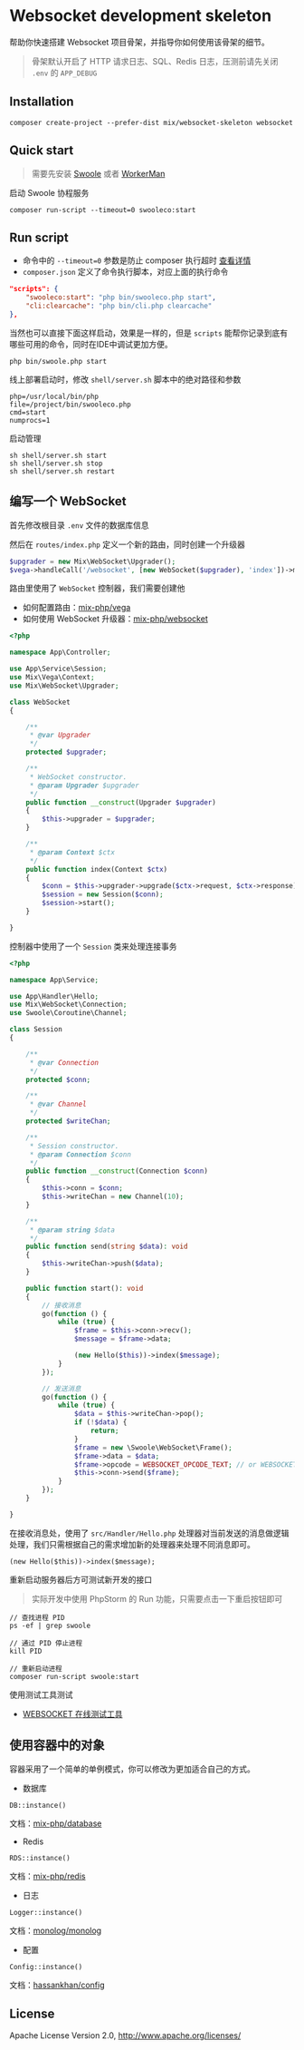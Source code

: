 # Websocket development skeleton

帮助你快速搭建 Websocket 项目骨架，并指导你如何使用该骨架的细节。

> 骨架默认开启了 HTTP 请求日志、SQL、Redis 日志，压测前请先关闭 `.env` 的 `APP_DEBUG`

## Installation

```
composer create-project --prefer-dist mix/websocket-skeleton websocket
```

## Quick start

> 需要先安装 [Swoole](https://wiki.swoole.com/#/environment) 或者 [WorkerMan](http://doc.workerman.net/install/requirement.html)

启动 Swoole 协程服务

```
composer run-script --timeout=0 swooleco:start
```

## Run script

- 命令中的 `--timeout=0` 参数是防止 composer 执行超时 [查看详情](https://getcomposer.org/doc/06-config.md#process-timeout)
- `composer.json` 定义了命令执行脚本，对应上面的执行命令

```json
"scripts": {
    "swooleco:start": "php bin/swooleco.php start",
    "cli:clearcache": "php bin/cli.php clearcache"
},
```


当然也可以直接下面这样启动，效果是一样的，但是 `scripts` 能帮你记录到底有哪些可用的命令，同时在IDE中调试更加方便。

```
php bin/swoole.php start
```

线上部署启动时，修改 `shell/server.sh` 脚本中的绝对路径和参数

```
php=/usr/local/bin/php
file=/project/bin/swooleco.php
cmd=start
numprocs=1
```

启动管理

```
sh shell/server.sh start
sh shell/server.sh stop
sh shell/server.sh restart
```

## 编写一个 WebSocket

首先修改根目录 `.env` 文件的数据库信息

然后在 `routes/index.php` 定义一个新的路由，同时创建一个升级器

```php
$upgrader = new Mix\WebSocket\Upgrader();
$vega->handleCall('/websocket', [new WebSocket($upgrader), 'index'])->methods('GET');
```

路由里使用了 `WebSocket` 控制器，我们需要创建他

- 如何配置路由：[mix-php/vega](https://github.com/mix-php/vega#readme)
- 如何使用 WebSocket 升级器：[mix-php/websocket](https://github.com/mix-php/websocket#readme)

```php
<?php

namespace App\Controller;

use App\Service\Session;
use Mix\Vega\Context;
use Mix\WebSocket\Upgrader;

class WebSocket
{

    /**
     * @var Upgrader
     */
    protected $upgrader;

    /**
     * WebSocket constructor.
     * @param Upgrader $upgrader
     */
    public function __construct(Upgrader $upgrader)
    {
        $this->upgrader = $upgrader;
    }

    /**
     * @param Context $ctx
     */
    public function index(Context $ctx)
    {
        $conn = $this->upgrader->upgrade($ctx->request, $ctx->response);
        $session = new Session($conn);
        $session->start();
    }

}
```

控制器中使用了一个 `Session` 类来处理连接事务

```php
<?php

namespace App\Service;

use App\Handler\Hello;
use Mix\WebSocket\Connection;
use Swoole\Coroutine\Channel;

class Session
{

    /**
     * @var Connection
     */
    protected $conn;

    /**
     * @var Channel
     */
    protected $writeChan;

    /**
     * Session constructor.
     * @param Connection $conn
     */
    public function __construct(Connection $conn)
    {
        $this->conn = $conn;
        $this->writeChan = new Channel(10);
    }

    /**
     * @param string $data
     */
    public function send(string $data): void
    {
        $this->writeChan->push($data);
    }

    public function start(): void
    {
        // 接收消息
        go(function () {
            while (true) {
                $frame = $this->conn->recv();
                $message = $frame->data;

                (new Hello($this))->index($message);
            }
        });

        // 发送消息
        go(function () {
            while (true) {
                $data = $this->writeChan->pop();
                if (!$data) {
                    return;
                }
                $frame = new \Swoole\WebSocket\Frame();
                $frame->data = $data;
                $frame->opcode = WEBSOCKET_OPCODE_TEXT; // or WEBSOCKET_OPCODE_BINARY
                $this->conn->send($frame);
            }
        });
    }

}
```

在接收消息处，使用了 `src/Handler/Hello.php` 处理器对当前发送的消息做逻辑处理，我们只需根据自己的需求增加新的处理器来处理不同消息即可。

```
(new Hello($this))->index($message);
```

重新启动服务器后方可测试新开发的接口

> 实际开发中使用 PhpStorm 的 Run 功能，只需要点击一下重启按钮即可

```
// 查找进程 PID
ps -ef | grep swoole

// 通过 PID 停止进程
kill PID

// 重新启动进程
composer run-script swoole:start
```

使用测试工具测试

- [WEBSOCKET 在线测试工具](http://www.easyswoole.com/wstool.html)

## 使用容器中的对象

容器采用了一个简单的单例模式，你可以修改为更加适合自己的方式。

- 数据库

```
DB::instance()
```

文档：[mix-php/database](https://github.com/mix-php/database#readme)

- Redis

```
RDS::instance()
```

文档：[mix-php/redis](https://github.com/mix-php/redis#readme)

- 日志

```
Logger::instance()
```

文档：[monolog/monolog](https://seldaek.github.io/monolog/doc/01-usage.html)

- 配置

```
Config::instance()
```

文档：[hassankhan/config](https://github.com/hassankhan/config#getting-values)

## License

Apache License Version 2.0, http://www.apache.org/licenses/
